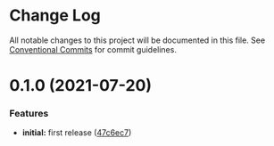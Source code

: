 # Change Log

All notable changes to this project will be documented in this file.
See [Conventional Commits](https://conventionalcommits.org) for commit guidelines.

# 0.1.0 (2021-07-20)


### Features

* **initial:** first release ([47c6ec7](https://github.com/jcadiou-bp/monorepo/commit/47c6ec7440a748b128a510221b8a5ddfa42d5005))
